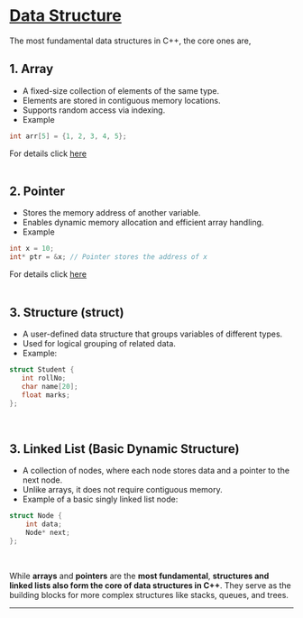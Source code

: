 # [Data Structure](#data-structure)
The most fundamental data structures in C++, the core ones are,

## 1. Array
 - A fixed-size collection of elements of the same type.
 - Elements are stored in contiguous memory locations.
 - Supports random access via indexing.
 - Example
 ```cpp
int arr[5] = {1, 2, 3, 4, 5};
 ```
For details click [here](https://github.com/ingaleshubhankar/CPP-HANDBOOK/blob/main/Data%20Structures/Array.md#array)
<br>
<br>


## 2. Pointer
 - Stores the memory address of another variable.
 - Enables dynamic memory allocation and efficient array handling.
 - Example
 ```cpp
int x = 10;
int* ptr = &x; // Pointer stores the address of x
 ```
For details click [here](https://github.com/ingaleshubhankar/CPP-HANDBOOK/blob/main/Data%20Structures/Pointer.md#pointer)
<br>
<br>


## 3. Structure (struct)
 - A user-defined data structure that groups variables of different types.
 - Used for logical grouping of related data.
 - Example:
 ```cpp
struct Student {
    int rollNo;
    char name[20];
    float marks;
};
 ```
 <br>


## 3. Linked List (Basic Dynamic Structure)
 - A collection of nodes, where each node stores data and a pointer to the next node.
 - Unlike arrays, it does not require contiguous memory.
 - Example of a basic singly linked list node:
```cpp
struct Node {
    int data;
    Node* next;
};
```
<br>

While **arrays** and **pointers** are the **most fundamental**, **structures and linked lists also form the core of data structures in C++**. They serve as the building blocks for more complex structures like stacks, queues, and trees.
<br>

---